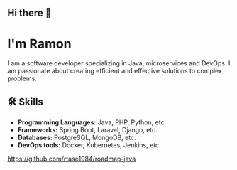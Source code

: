 ## Hi there 👋
# I'm Ramon

I am a software developer specializing in Java, microservices and DevOps. I am passionate about creating efficient and effective solutions to complex problems.
<!--
**rtase1984/rtase1984** is a ✨ _special_ ✨ repository because its `README.md` (this file) appears on your GitHub profile.


- 🔭 I’m currently working on Bitban Technologies S.L.
- 🌱 I’m currently learning about DevOps
- 👯 I’m looking to collaborate on ...
- 🤔 I’m looking for help with ...
- 💬 Ask me about ...
- 📫 How to reach me: 
           - rtase1984@gmail.com
           - [Linkedin](https://linkedin.com/in/rtase1984)
- 😄 Pronouns: He/Him
- ⚡ Fun fact: ...
-->

## 🛠️ Skills

- **Programming Languages:** Java, PHP, Python, etc.
- **Frameworks:** Spring Boot, Laravel, Django, etc.
- **Databases:** PostgreSQL, MongoDB, etc.
- **DevOps tools:** Docker, Kubernetes, Jenkins, etc.

https://github.com/rtase1984/roadmap-java

<!--
- 💬 Ask me about ...
- 📫 How to reach me: rtase1984@gmail.com
- 😄 Pronouns: He/Him
- 🌱 Actualmente estoy aprendiendo más sobre [tecnología que estás aprendiendo].
- 💬 Pregúntame sobre [tus áreas de conocimiento].
- 📫 Puedes contactarme en [tu email].

## 🚀 Mis Proyectos Destacados

### [Nombre del Proyecto 1](link-a-tu-repositorio)
Breve descripción del proyecto. Incluye las tecnologías utilizadas y los problemas que resuelve.

### [Nombre del Proyecto 2](link-a-tu-repositorio)
Breve descripción del proyecto. Incluye las tecnologías utilizadas y los problemas que resuelve.

## 🛠️ Habilidades Técnicas

- **Lenguajes de Programación:** Java, PHP, Python, etc.
- **Frameworks:** Spring Boot, Laravel, Django, etc.
- **Bases de Datos:** PostgreSQL, MongoDB, etc.
- **Herramientas de DevOps:** Docker, Kubernetes, Jenkins, etc.

## 📈 Estadísticas de GitHub

![Estadísticas de GitHub](https://github-readme-stats.vercel.app/api?username=rtase1984&show_icons=true&theme=radical)

## 📫 Conéctate Conmigo

- [LinkedIn](link-a-tu-perfil)
- [Twitter](link-a-tu-perfil)
- [Blog Personal](link-a-tu-blog)

